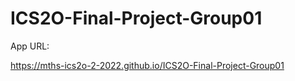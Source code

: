 # ICS2O-Final-Project-Group01

App URL:

https://mths-ics2o-2-2022.github.io/ICS2O-Final-Project-Group01